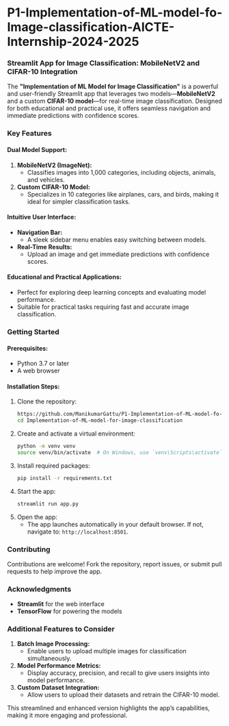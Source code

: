 # P1-Implementation-of-ML-model-fo-Image-classification-AICTE-Internship-2024-2025
### Streamlit App for Image Classification: MobileNetV2 and CIFAR-10 Integration  

The **"Implementation of ML Model for Image Classification"** is a powerful and user-friendly Streamlit app that leverages two models—**MobileNetV2** and a custom **CIFAR-10 model**—for real-time image classification. Designed for both educational and practical use, it offers seamless navigation and immediate predictions with confidence scores.


### **Key Features**  

#### **Dual Model Support:**  
1. **MobileNetV2 (ImageNet):**  
   - Classifies images into 1,000 categories, including objects, animals, and vehicles.  
2. **Custom CIFAR-10 Model:**  
   - Specializes in 10 categories like airplanes, cars, and birds, making it ideal for simpler classification tasks.  

#### **Intuitive User Interface:**  
- **Navigation Bar:**  
  - A sleek sidebar menu enables easy switching between models.  
- **Real-Time Results:**  
  - Upload an image and get immediate predictions with confidence scores.  

#### **Educational and Practical Applications:**  
- Perfect for exploring deep learning concepts and evaluating model performance.  
- Suitable for practical tasks requiring fast and accurate image classification.


### **Getting Started**  

#### **Prerequisites:**  
- Python 3.7 or later  
- A web browser  

#### **Installation Steps:**  
1. Clone the repository:  
   ```bash  
   https://github.com/ManikumarGattu/P1-Implementation-of-ML-model-fo-Image-classification-AICTE-Internship-2024-2025.git 
   cd Implementation-of-ML-model-for-image-classification  
   ```  
2. Create and activate a virtual environment:  
   ```bash  
   python -m venv venv  
   source venv/bin/activate  # On Windows, use `venv\Scripts\activate`  
   ```  
3. Install required packages:  
   ```bash  
   pip install -r requirements.txt  
   ```  
4. Start the app:  
   ```bash  
   streamlit run app.py  
   ```  
5. Open the app:  
   - The app launches automatically in your default browser. If not, navigate to: `http://localhost:8501`.  


### **Contributing**  
Contributions are welcome! Fork the repository, report issues, or submit pull requests to help improve the app.


### **Acknowledgments**  
- **Streamlit** for the web interface  
- **TensorFlow** for powering the models  


### **Additional Features to Consider**  
1. **Batch Image Processing:**  
   - Enable users to upload multiple images for classification simultaneously.  
2. **Model Performance Metrics:**  
   - Display accuracy, precision, and recall to give users insights into model performance.  
3. **Custom Dataset Integration:**  
   - Allow users to upload their datasets and retrain the CIFAR-10 model.  

This streamlined and enhanced version highlights the app’s capabilities, making it more engaging and professional.
